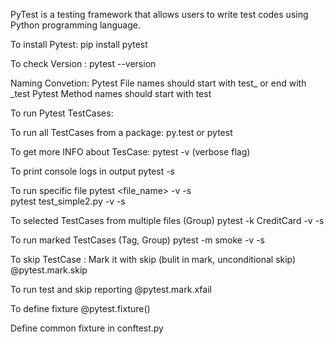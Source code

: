 PyTest is a testing framework that allows users to write test codes using Python programming language.

To install Pytest:
pip install pytest

To check Version :
pytest --version

Naming Convetion:
Pytest File names should start with test_ or end with _test
Pytest Method names should start with test

To run Pytest TestCases:

To run all TestCases from a package:
py.test or pytest 
 
To get more INFO about TesCase:
pytest -v (verbose flag)

To print console logs in output
pytest -s 

To run specific file
pytest <file_name> -v -s  
pytest test_simple2.py -v -s

To selected TestCases from multiple files (Group)
pytest -k CreditCard -v -s

To run marked TestCases (Tag, Group)
pytest -m smoke -v -s


To skip TestCase :
Mark it with skip (bulit in mark, unconditional skip)
@pytest.mark.skip


To run test and skip reporting 
@pytest.mark.xfail


To define fixture
@pytest.fixture()


Define common fixture in conftest.py






